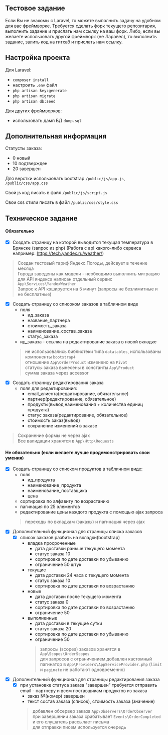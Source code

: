## Тестовое задание
Если Вы не знакомы с Laravel, то можете выполнить задачу на удобном для вас фреймворке.
Требуется сделать форк текущего репозитария, выполнить задание и прислать нам ссылку на ваш форк. 
Либо, если вы желаете использовать другой фреймворк (не Ларавел), то выполнить задание, залить код на гитхаб и прислать нам ссылку.


## Настройка проекта
Для Laravel:
- `composer install`
- настроить `.env` файл
- `php artisan key:generate`
- `php artisan migrate`
- `php artisan db:seed`

Для других фреймворков: 
- использовать дамп БД `dump.sql`

## Дополнительная информация
Статусты заказа:
- 0 новый
- 10 подтвержден
- 20 завершен

Для верстки использовать bootstrap `/public/js/app.js`, `/public/css/app.css`

Свой js код писать в файл `/public/js/script.js` 

Свои css стили писать в файл `/public/css/style.css` 

## Техническое задание

#### Обязательно
- [x] Создать страницу на которой выводится текущая температура в Брянске (запрос из php) (Работа с api какого-либо сервиса например: https://tech.yandex.ru/weather/)
> Создан тестовый тариф Яндекс.Погоды, дейсвует в течение месяца  
Города заведены как модели - необходимо выполнить миграцию  
для API яндекса написан отдельный сервис `App\Services\YandexWeather`  
Запрос к API кэшируется на 5 минут (запросы не безлимитные и не бесплатные)  

- [x] Создать страницу со списоком заказов в табличном виде
    - поля 
        - ид_заказа 
        - название_партнера 
        - стоимость_заказа 
        - наименование_состав_заказа 
        - статус_заказа
    - ид_заказа - ссылка на редактирование заказа в новой вкладке
    > не использовались библиотеки типа `datatables`, использованы компоненты `bootstrap4`    
    отношение `App\OrderProduct` изменено на `Pivot`  
    статусы заказа вынесены в константы `App\Product`  
    сумма заказа через accessor
- [x] Создать страницу редактирования заказа
    - поля для редактирования:
        - email_клиента(редактирование, обязательное)
        - партнер(редактирование, обязательное)
        - продукты(вывод наименования + количества единиц продукта)
        - статус заказа(редактирование, обязательное)
        - стоимость заказ(вывод)
        - сохранение изменений в заказе
> Сохранение формы не через ajax  
Все валидации хранятся в `App\Http\Requests`

#### Не обязательно (если желаете лучше продемонстрировать свои умения)
- [x] Создать страницу со списком продуктов в табличном виде:
    - поля 
        - ид_продукта 
        - наименование_продукта 
        - наименование_поставщика 
        - цена
    - сортировка по алфавиту по возрастанию
    - пагинация по 25 элементов
    - редактирование цены каждого продукта с помощью ajax запроса
    > переходы по вкладкам (заказы) и пагинация через ajax
- [x] Дополнительный функционал для страницы списка заказов
    - [x] список заказов разбить на вкладки(bootstrap)
        - владка просроченные
            - дата доставки раньше текущего момента
            - статус заказа 10
            - сортировка по дате доставки по убыванию
            - ограничение 50 штук
        - текущие
            - дата доставки 24 часа с текущего момента
            - статус заказа 10
            - сортировка по дате доставки по возрастанию
        - новые
            - дата доставки после текущего момента
            - статус заказа 0
            - сортировка по дате доставки по возрастанию
            - ограничение 50
        - выполненные
            - дата доставки в текущие сутки
            - статус заказа 20
            - сортировка по дате доставки по убыванию
            - ограничение 50
            > запросы (scopes) заказов хранятся в `App\Scopes\OrderScopes`  
            для запросов с ограничением добавлен кастомный пагинатор в `App\Providers\AppServiceProvider.php` (`limit` и `paginate` не работают одновременно)
- [x] Дополнительный функционал для страницы редактирования заказа
    - [x] при установке статуса заказа "завершен" требуется отправить email - партнеру и всем поставщикам продуктов из заказа
        - заказ №(номер) завершен
        - текст состав заказа (список), стоимость заказа (значение)
        > добавлен обсервер заказа `App\Observers\OrderObserver`  
        при завершении заказа срабатывает `Events\OrderCompleted` и его слушатель рассылает письма  
        для отправки писем используется очередь
